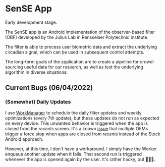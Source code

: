 # SenSE App

Early development stage.

The SenSE app is an Android implementation of the observer-based filter (OBF) developed by the 
Julius Lab in Rensselaer Polytechnic Institute.

The filter is able to process user biometric data and extract the underlying circadian signal, which
can be used in subsequent control attempts.

The long-term goals of the application are to create a pipeline for crowd-sourcing useful data
for our research, as well as test the underlying algorithm in diverse situations. 

## Current Bugs (06/04/2022)
### (Somewhat) Daily Updates 
I use [WorkManager](https://developer.android.com/topic/libraries/architecture/workmanager) to schedule the daily filter updates and weekly  optimizations (every 7th update), but these updates do not run as expected on every device. This unwanted behavior is triggered when the app is closed from the *recents* screen. It's a known [issue](https://issuetracker.google.com/issues/110745313) that multiple OEMs trigger a force stop when apps are closed from *recents* instead of the Stock Android approach. 

However, at this time, I don't have a workaround. I simply have the Worker enqueue another update when it fails. That second run is triggered whenever the app is opened again by the user. It's rather hacky, but 🤷🏿‍♂️.